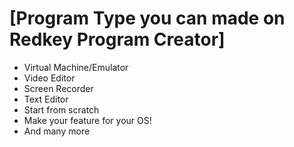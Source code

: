 # [Program Type you can made on Redkey Program Creator]
- Virtual Machine/Emulator
- Video Editor
- Screen Recorder
- Text Editor
- Start from scratch
- Make your feature for your OS!
- And many more
